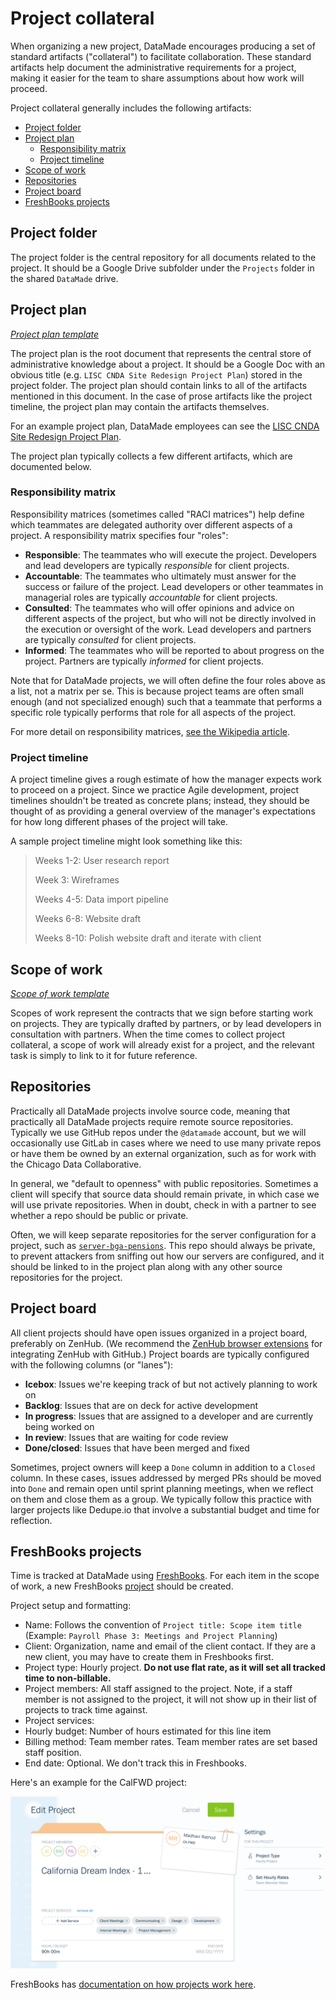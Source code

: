 # Project collateral

When organizing a new project, DataMade encourages producing a set of standard artifacts ("collateral") to facilitate collaboration. These standard artifacts help document the administrative requirements for a project, making it easier for the team to share assumptions about how work will proceed.

Project collateral generally includes the following artifacts:

- [Project folder](#project-folder)
- [Project plan](#project-plan)
    - [Responsibility matrix](#responsibility-matrix)
    - [Project timeline](#project-timeline)
- [Scope of work](#scope-of-work)
- [Repositories](#repositories)
- [Project board](#project-board)
- [FreshBooks projects](#freshbooks-projects)

## Project folder

The project folder is the central repository for all documents related to the project. It should be a Google Drive subfolder under the `Projects` folder in the shared `DataMade` drive.

## Project plan

_[Project plan template](https://docs.google.com/document/d/1rwMSxjZqrGxSRqmxSY35r5kBCfgSPEa59vRQtKydeD8/edit?usp=sharing)_

The project plan is the root document that represents the central store of administrative knowledge about a project. It should be a Google Doc with an obvious title (e.g. `LISC CNDA Site Redesign Project Plan`) stored in the project folder. The project plan should contain links to all of the artifacts mentioned in this document. In the case of prose artifacts like the project timeline, the project plan may contain the artifacts themselves.

For an example project plan, DataMade employees can see the [LISC CNDA Site Redesign Project Plan](https://docs.google.com/document/d/1lZS-_Pr3P5dcrabnZ_e270lAl0l2Hqmzy2gSsKj_nIs/edit?usp=sharing).

The project plan typically collects a few different artifacts, which are documented below.

### Responsibility matrix

Responsibility matrices (sometimes called "RACI matrices") help define which teammates are delegated authority over different aspects of a project. A responsibility matrix specifies four "roles":

- **Responsible**: The teammates who will execute the project. Developers and lead developers are typically _responsible_ for client projects.
- **Accountable**: The teammates who ultimately must answer for the success or failure of the project. Lead developers or other teammates in managerial roles are typically _accountable_ for client projects.
- **Consulted**: The teammates who will offer opinions and advice on different aspects of the project, but who will not be directly involved in the execution or oversight of the work. Lead developers and partners are typically _consulted_ for client projects.
- **Informed**: The teammates who will be reported to about progress on the project. Partners are typically _informed_ for client projects.

Note that for DataMade projects, we will often define the four roles above as a list, not a matrix per se. This is because project teams are often small enough (and not specialized enough) such that a teammate that performs a specific role typically performs that role for all aspects of the project.

For more detail on responsibility matrices, [see the Wikipedia article](https://en.wikipedia.org/wiki/Responsibility_assignment_matrix).

### Project timeline

A project timeline gives a rough estimate of how the manager expects work to proceed on a project. Since we practice Agile development, project timelines shouldn't be treated as concrete plans; instead, they should be thought of as providing a general overview of the manager's expectations for how long different phases of the project will take.

A sample project timeline might look something like this:

> Weeks 1-2: User research report
>
> Week 3: Wireframes
>
> Weeks 4-5: Data import pipeline
>
> Weeks 6-8: Website draft
>
> Weeks 8-10: Polish website draft and iterate with client

## Scope of work

_[Scope of work template](https://docs.google.com/document/d/1IprTA6ikNz6e0BCW086_qXIB_oZGQJpOt8vcaS2ubw0/edit?usp=sharing)_

Scopes of work represent the contracts that we sign before starting work on projects. They are typically drafted by partners, or by lead developers in consultation with partners. When the time comes to collect project collateral, a scope of work will already exist for a project, and the relevant task is simply to link to it for future reference.

## Repositories

Practically all DataMade projects involve source code, meaning that practically all DataMade projects require remote source repositories. Typically we use GitHub repos under the `@datamade` account, but we will occasionally use GitLab in cases where we need to use many private repos or have them be owned by an external organization, such as for work with the Chicago Data Collaborative.

In general, we "default to openness" with public repositories. Sometimes a client will specify that source data should remain private, in which case we will use private repositories. When in doubt, check in with a partner to see whether a repo should be public or private.

Often, we will keep separate repositories for the server configuration for a project, such as [`server-bga-pensions`](https://github.com/datamade/server-bga-pensions). This repo should always be private, to prevent attackers from sniffing out how our servers are configured, and it should be linked to in the project plan along with any other source repositories for the project.

## Project board

All client projects should have open issues organized in a project board, preferably on ZenHub. (We recommend the [ZenHub browser extensions](https://www.zenhub.com/extension) for integrating ZenHub with GitHub.) Project boards are typically configured with the following columns (or "lanes"):

- **Icebox**: Issues we're keeping track of but not actively planning to work on
- **Backlog**: Issues that are on deck for active development
- **In progress**: Issues that are assigned to a developer and are currently being worked on
- **In review**: Issues that are waiting for code review
- **Done/closed**: Issues that have been merged and fixed

Sometimes, project owners will keep a `Done` column in addition to a `Closed` column. In these cases, issues addressed by merged PRs should be moved into `Done` and remain open until sprint planning meetings, when we reflect on them and close them as a group. We typically follow this practice with larger projects like Dedupe.io that involve a substantial budget and time for reflection.


## FreshBooks projects

Time is tracked at DataMade using [FreshBooks](https://my.freshbooks.com). For each item in the scope of work, a new FreshBooks [project](https://my.freshbooks.com/#/projects) should be created.

Project setup and formatting:

* Name: Follows the convention of `Project title: Scope item title` (Example: `Payroll Phase 3: Meetings and Project Planning`)
* Client: Organization, name and email of the client contact. If they are a new client, you may have to create them in Freshbooks first.
* Project type: Hourly project. **Do not use flat rate, as it will set all tracked time to non-billable.**
* Project members: All staff assigned to the project. Note, if a staff member is not assigned to the project, it will not show up in their list of projects to track time against.
* Project services:
* Hourly budget: Number of hours estimated for this line item
* Billing method: Team member rates. Team member rates are set based staff position.
* End date: Optional. We don't track this in Freshbooks.

Here's an example for the CalFWD project:

![CalFWD project in FreshBooks](freshbooks-calfwd.png)

FreshBooks has [documentation on how projects work here](https://www.freshbooks.com/support/which-billing-method-should-i-choose).
